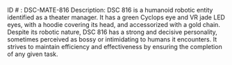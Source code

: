 ID # : DSC-MATE-816
Description: DSC 816 is a humanoid robotic entity identified as a theater manager. It has a green Cyclops eye and VR jade LED eyes, with a hoodie covering its head, and accessorized with a gold chain. Despite its robotic nature, DSC 816 has a strong and decisive personality, sometimes perceived as bossy or intimidating to humans it encounters. It strives to maintain efficiency and effectiveness by ensuring the completion of any given task.